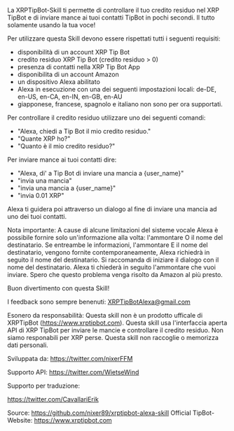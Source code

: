 La XRPTipBot-Skill ti permette di controllare il tuo credito residuo nel XRP TipBot e di inviare mance ai tuoi contatti TipBot in pochi secondi. Il tutto solamente usando la tua voce!

Per utilizzare questa Skill devono essere rispettati tutti i seguenti requisiti:
- disponibilità di un account XRP Tip Bot 
- credito residuo XRP Tip Bot (credito residuo > 0)
- presenza di contatti nella XRP Tip Bot App
- disponibilita di un account Amazon 
- un dispositivo Alexa abilitato
- Alexa in esecuzione con una dei seguenti impostazioni locali: de-DE, en-US, en-CA, en-IN, en-GB, en-AU
- giapponese, francese, spagnolo e italiano non sono per ora supportati.


Per controllare il credito residuo utilizzare uno dei seguenti comandi: 
- "Alexa, chiedi a Tip Bot il mio credito residuo."
- "Quante XRP ho?"
- "Quanto è il mio credito residuo?"

Per inviare mance ai tuoi contatti dire:
- "Alexa, di' a Tip Bot di inviare una mancia a {user_name}"
- "invia una mancia"
- "invia una mancia a {user_name}"
- "invia 0.01 XRP"

Alexa ti guidera poi attraverso un dialogo al fine di inviare una mancia ad uno dei tuoi contatti. 

Nota importante:
A cause di alcune limitazioni del sisteme vocale Alexa è possibile fornire solo un'informazione alla volta:
l'ammontare O il nome del destinatario.
Se entreambe le informazioni, l'ammontare E il nome del destinatario, vengono fornite contemporaneamente, Alexa richiedrà in seguito il nome del destinatario.
Si raccomanda di iniziare il dialogo con il nome del destinatario. Alexa ti chiederà in seguito l'ammontare che vuoi inviare.
Spero che questo problema venga risolto da Amazon al più presto.


Buon divertimento con questa Skill!

I feedback sono sempre benenuti:
XRPTipBotAlexa@gmail.com

Esonero da responsabilità:
Questa skill non è un prodotto ufficale di XRPTipBot (https://www.xrptipbot.com).
Questa skill usa l'interfaccia aperta API di XRP TipBot per inviare le mancie e controllare il credito residuo.
Non siamo responabili per XRP perse.
Questa skill non raccoglie o memorizza dati personali.

Sviluppata da:
https://twitter.com/nixerFFM

Supporto API:
https://twitter.com/WietseWind

Supporto per traduzione:


https://twitter.com/CavallariErik



Source: https://github.com/nixer89/xrptipbot-alexa-skill
Official TipBot-Website: https://www.xrptipbot.com
